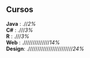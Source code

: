 ## Cursos

**Java** : .//_2%_ <br>
**C#** : .///_3%_ <br>
**R** : .///_3%_ <br>
**Web** : .//////////////_14%_ <br>
**Design**: .////////////////////////_24%_
